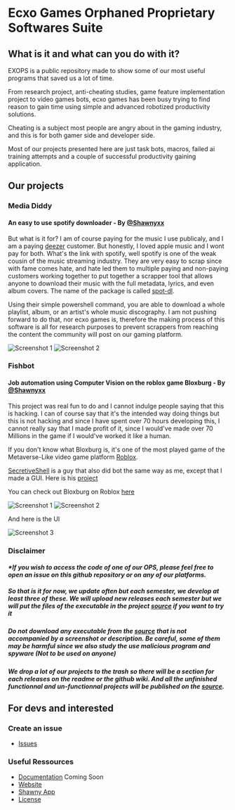 # Ecxo Games Orphaned Proprietary Softwares Suite

## What is it and what can you do with it?
EXOPS is a public repository made to show some of our most useful programs that saved us a lot of time.

From research project, anti-cheating studies, game feature implementation project to video games bots, ecxo games 
has been busy trying to find reason to gain time using simple and advanced robotized productivity solutions.

Cheating is a subject most people are angry about in the gaming industry, and this is for both gamer side and developer side.

Most of our projects presented here are just task bots, macros, failed ai training attempts and a couple of successful productivity 
gaining application.





## Our projects

### Media Diddy

#### An easy to use spotify downloader - By [@Shawnyxx](https://github.com/shawnyxx)

But what is it for?
I am of course paying for the music I use publicaly, and I am a paying [deezer](https://www.deezer.com/) customer. But honestly, I loved apple music and I wont pay for both. What's the link with spotify, well spotify is one of the weak cousin of the music streaming industry. They are very easy to scrap since with fame comes hate, and hate led them to multiple paying and non-paying customers working together to put together a scrapper tool that allows anyone to download their music with the full metadata, lyrics, and even album covers. The name of the package is called [spot-dl](https://github.com/spotDL/spotify-downloader).

Using their simple powershell command, you are able to download a whole playlist, album, or an artist's whole music discography. I am not pushing forward to do that, nor ecxo games is, therefore the making process of this software is all for research purposes to prevent scrappers from reaching the content the community will post on our gaming platform.

![Screenshot 1](./mediadiddy/Screenshot%201.png)
![Screenshot 2](./mediadiddy/Screenshot%202.png)



### Fishbot

#### Job automation using Computer Vision on the roblox game Bloxburg - By [@Shawnyxx](https://github.com/shawnyxx)

This project was real fun to do and I cannot indulge people saying that this is hacking. I can of course say that it's the intended way doing things but this is not hacking and since I have spent over 70 hours developing this, I cannot really say that I made profit of it, since I would've made over 70 Millions in the game if I would've worked it like a human.

If you don't know what Bloxburg is, it's one of the most played game of the Metaverse-Like video game platform [Roblox](https://corp.roblox.com/).

[SecretiveShell](https://github.com/SecretiveShell) is a guy that also did bot the same way as me, except that I made a GUI. Here is his [project](https://github.com/SecretiveShell/bloxburg-auto-fish)

You can check out Bloxburg on Roblox [here](https://www.roblox.com/games/185655149/Welcome-to-Bloxburg)

![Screenshot 1](./fishbot/Screenshot%201.gif)
![Screenshot 2](./fishbot/Screenshot%202.gif)

And here is the UI

![Screenshot 3](./fishbot/Screenshot%203.png)


### Disclaimer
#### _*If you wish to access the code of one of our OPS, please feel free to open an issue on this github repository or on any of our platforms._


##### So that is it for now, we update often but each semester, we develop at least three of these. We will upload new releases each semester but we will put the files of the executable in the project [source](https://github.com/shawnyxx/exops/tree/main/source) if you want to try it

##### Do not download any executable from the [source](https://github.com/shawnyxx/exops/tree/main/source) that is not accompanied by a screenshot or description. Be careful, some of them may be harmful since we also study the use malicious program and spyware (Not to be used on anyone)

##### We drop a lot of our projects to the trash so there will be a section for each releases on the readme or the github wiki. And all the unfinished functionnal and un-functionnal projects will be published on the [source](https://github.com/shawnyxx/exops/tree/main/source).

## For devs and interested

### Create an issue
 - [Issues](https://github.com/shawnyxx/exops/issues/new)



### Useful Ressources
 - [Documentation](https://ecxogames.ca/) Coming Soon
 - [Website](https://ecxogames.ca/)
 - [Shawny App](https://shawny.app/)
 - [License](https://github.com/shawnyxx/exops/blob/main/License)